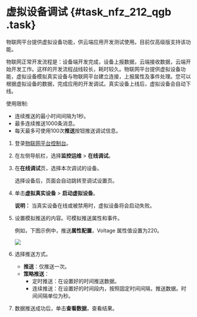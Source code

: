 # 虚拟设备调试 {#task_nfz_212_qgb .task}

物联网平台提供虚拟设备功能，供云端应用开发测试使用。目前仅高级版支持该功能。

物联网正常开发流程是：设备端开发完成，设备上报数据，云端接收数据，云端开始开发工作。这样的开发流程战线较长，耗时较久。物联网平台提供虚拟设备功能，虚拟设备模拟真实设备与物联网平台建立连接，上报属性及事件处理。您可以根据虚拟设备的数据，完成应用的开发调试。真实设备上线后，虚拟设备会自动下线。

使用限制:

-   连续推送的最小时间间隔为1秒。
-   最多连续推送1000条消息。
-   每天最多可使用100次**推送**按钮推送调试信息。

1.  登录[物联网平台控制台](http://iot.console.aliyun.com/)。 
2.  在左侧导航栏，选择**监控运维** \> **在线调试**。 
3.  在**在线调试**页，选择本次调试的设备。 

    选择设备后，页面会自动跳转至调试设置页。

4.  单击**虚拟真实设备** \> **启动虚拟设备**。 

    **说明：** 当真实设备在线或被禁用时，虚拟设备将会启动失败。

5.  设置模拟推送的内容。可模拟推送属性和事件。 

    例如，下图示例中，推送**属性配置**，Voltage 属性值设置为220。

    ![](http://static-aliyun-doc.oss-cn-hangzhou.aliyuncs.com/assets/img/122865/154892452838447_zh-CN.png)

6.  选择推送方式。 
    -   **推送**：仅推送一次。
    -   **策略推送**：
        -   定时推送：在设置好的时间推送数据。
        -   连续推送：在设置好的时间段内，按照固定时间间隔，推送数据。时间间隔单位为秒。
7.  数据推送成功后，单击**查看数据**，查看结果。 

